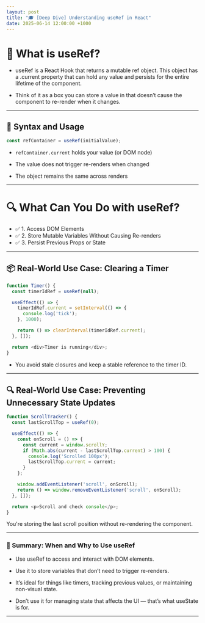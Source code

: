```yaml
---
layout: post
title: "🎓 [Deep Dive] Understanding useRef in React"
date: 2025-06-14 12:00:00 +1000
---
```


# 🧠 What is useRef?
- useRef is a React Hook that returns a mutable ref object. This object has a .current property that can hold any value and persists for the entire lifetime of the component.

- Think of it as a box you can store a value in that doesn’t cause the component to re-render when it changes.


---



## 🧰 Syntax and Usage
```js
const refContainer = useRef(initialValue);
```
- `refContainer.current` holds your value (or DOM node)

- The value does not trigger re-renders when changed

- The object remains the same across renders



---


# 🔍 What Can You Do with useRef?
- ✅ 1. Access DOM Elements
- ✅ 2. Store Mutable Variables Without Causing Re-renders
- ✅ 3. Persist Previous Props or State



---

## 📦 Real-World Use Case: Clearing a Timer
```js
function Timer() {
  const timerIdRef = useRef(null);

  useEffect(() => {
    timerIdRef.current = setInterval(() => {
      console.log('tick');
    }, 1000);

    return () => clearInterval(timerIdRef.current);
  }, []);

  return <div>Timer is running</div>;
}

```
- You avoid stale closures and keep a stable reference to the timer ID.


---


## 🔍 Real-World Use Case: Preventing Unnecessary State Updates
```js
function ScrollTracker() {
  const lastScrollTop = useRef(0);

  useEffect(() => {
    const onScroll = () => {
      const current = window.scrollY;
      if (Math.abs(current - lastScrollTop.current) > 100) {
        console.log('Scrolled 100px');
        lastScrollTop.current = current;
      }
    };

    window.addEventListener('scroll', onScroll);
    return () => window.removeEventListener('scroll', onScroll);
  }, []);

  return <p>Scroll and check console</p>;
}

```

You're storing the last scroll position without re-rendering the component.


---



### 🧾 Summary: When and Why to Use useRef
- Use useRef to access and interact with DOM elements.

- Use it to store variables that don’t need to trigger re-renders.

- It’s ideal for things like timers, tracking previous values, or maintaining non-visual state.

- Don’t use it for managing state that affects the UI — that’s what useState is for.


---




